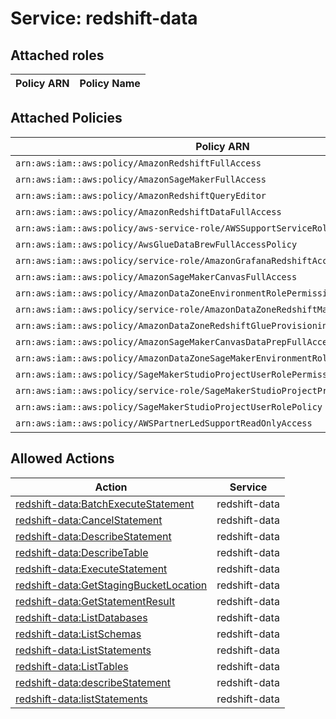 # Service: redshift-data

## Attached roles

| Policy ARN | Policy Name |
|------------|-------------|
## Attached Policies

| Policy ARN | Policy Name |
|------------|-------------|
| `arn:aws:iam::aws:policy/AmazonRedshiftFullAccess` | [AmazonRedshiftFullAccess](../policies.md#amazonredshiftfullaccess) |
| `arn:aws:iam::aws:policy/AmazonSageMakerFullAccess` | [AmazonSageMakerFullAccess](../policies.md#amazonsagemakerfullaccess) |
| `arn:aws:iam::aws:policy/AmazonRedshiftQueryEditor` | [AmazonRedshiftQueryEditor](../policies.md#amazonredshiftqueryeditor) |
| `arn:aws:iam::aws:policy/AmazonRedshiftDataFullAccess` | [AmazonRedshiftDataFullAccess](../policies.md#amazonredshiftdatafullaccess) |
| `arn:aws:iam::aws:policy/aws-service-role/AWSSupportServiceRolePolicy` | [AWSSupportServiceRolePolicy](../policies.md#awssupportservicerolepolicy) |
| `arn:aws:iam::aws:policy/AwsGlueDataBrewFullAccessPolicy` | [AwsGlueDataBrewFullAccessPolicy](../policies.md#awsgluedatabrewfullaccesspolicy) |
| `arn:aws:iam::aws:policy/service-role/AmazonGrafanaRedshiftAccess` | [AmazonGrafanaRedshiftAccess](../policies.md#amazongrafanaredshiftaccess) |
| `arn:aws:iam::aws:policy/AmazonSageMakerCanvasFullAccess` | [AmazonSageMakerCanvasFullAccess](../policies.md#amazonsagemakercanvasfullaccess) |
| `arn:aws:iam::aws:policy/AmazonDataZoneEnvironmentRolePermissionsBoundary` | [AmazonDataZoneEnvironmentRolePermissionsBoundary](../policies.md#amazondatazoneenvironmentrolepermissionsboundary) |
| `arn:aws:iam::aws:policy/service-role/AmazonDataZoneRedshiftManageAccessRolePolicy` | [AmazonDataZoneRedshiftManageAccessRolePolicy](../policies.md#amazondatazoneredshiftmanageaccessrolepolicy) |
| `arn:aws:iam::aws:policy/AmazonDataZoneRedshiftGlueProvisioningPolicy` | [AmazonDataZoneRedshiftGlueProvisioningPolicy](../policies.md#amazondatazoneredshiftglueprovisioningpolicy) |
| `arn:aws:iam::aws:policy/AmazonSageMakerCanvasDataPrepFullAccess` | [AmazonSageMakerCanvasDataPrepFullAccess](../policies.md#amazonsagemakercanvasdataprepfullaccess) |
| `arn:aws:iam::aws:policy/AmazonDataZoneSageMakerEnvironmentRolePermissionsBoundary` | [AmazonDataZoneSageMakerEnvironmentRolePermissionsBoundary](../policies.md#amazondatazonesagemakerenvironmentrolepermissionsboundary) |
| `arn:aws:iam::aws:policy/SageMakerStudioProjectUserRolePermissionsBoundary` | [SageMakerStudioProjectUserRolePermissionsBoundary](../policies.md#sagemakerstudioprojectuserrolepermissionsboundary) |
| `arn:aws:iam::aws:policy/service-role/SageMakerStudioProjectProvisioningRolePolicy` | [SageMakerStudioProjectProvisioningRolePolicy](../policies.md#sagemakerstudioprojectprovisioningrolepolicy) |
| `arn:aws:iam::aws:policy/SageMakerStudioProjectUserRolePolicy` | [SageMakerStudioProjectUserRolePolicy](../policies.md#sagemakerstudioprojectuserrolepolicy) |
| `arn:aws:iam::aws:policy/AWSPartnerLedSupportReadOnlyAccess` | [AWSPartnerLedSupportReadOnlyAccess](../policies.md#awspartnerledsupportreadonlyaccess) |

## Allowed Actions

| Action | Service |
|--------|---------|
| [redshift-data:BatchExecuteStatement](../actions.md#redshift-data:batchexecutestatement) | redshift-data |
| [redshift-data:CancelStatement](../actions.md#redshift-data:cancelstatement) | redshift-data |
| [redshift-data:DescribeStatement](../actions.md#redshift-data:describestatement) | redshift-data |
| [redshift-data:DescribeTable](../actions.md#redshift-data:describetable) | redshift-data |
| [redshift-data:ExecuteStatement](../actions.md#redshift-data:executestatement) | redshift-data |
| [redshift-data:GetStagingBucketLocation](../actions.md#redshift-data:getstagingbucketlocation) | redshift-data |
| [redshift-data:GetStatementResult](../actions.md#redshift-data:getstatementresult) | redshift-data |
| [redshift-data:ListDatabases](../actions.md#redshift-data:listdatabases) | redshift-data |
| [redshift-data:ListSchemas](../actions.md#redshift-data:listschemas) | redshift-data |
| [redshift-data:ListStatements](../actions.md#redshift-data:liststatements) | redshift-data |
| [redshift-data:ListTables](../actions.md#redshift-data:listtables) | redshift-data |
| [redshift-data:describeStatement](../actions.md#redshift-data:describestatement) | redshift-data |
| [redshift-data:listStatements](../actions.md#redshift-data:liststatements) | redshift-data |